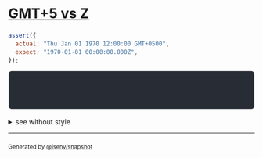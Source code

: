 # [GMT+5 vs Z](../../date.test.js#L21)

```js
assert({
  actual: "Thu Jan 01 1970 12:00:00 GMT+0500",
  expect: "1970-01-01 00:00:00.000Z",
});
```

![img](throw.svg)

<details>
  <summary>see without style</summary>

```console
AssertionError: actual and expect are different

actual: "1970-01-01 07:00:00Z"
expect: "1970-01-01 00:00:00Z"
```

</details>


---

<sub>
  Generated by <a href="https://github.com/jsenv/core/tree/main/packages/independent/snapshot">@jsenv/snapshot</a>
</sub>
